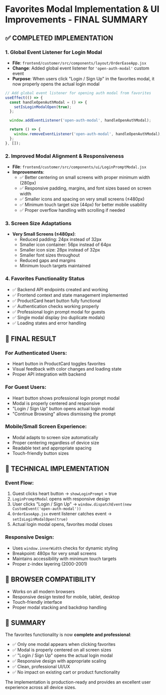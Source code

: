 # Favorites Modal Implementation & UI Improvements - FINAL SUMMARY

## ✅ COMPLETED IMPLEMENTATION

### 1. **Global Event Listener for Login Modal**
- **File**: `frontend/customer/src/components/layout/OrderEaseApp.jsx`
- **Change**: Added global event listener for `'open-auth-modal'` custom event
- **Purpose**: When users click "Login / Sign Up" in the favorites modal, it now properly opens the actual login modal

```jsx
// Add global event listener for opening auth modal from favorites
useEffect(() => {
  const handleOpenAuthModal = () => {
    setIsLoginModalOpen(true);
  };

  window.addEventListener('open-auth-modal', handleOpenAuthModal);

  return () => {
    window.removeEventListener('open-auth-modal', handleOpenAuthModal);
  };
}, []);
```

### 2. **Improved Modal Alignment & Responsiveness**
- **File**: `frontend/customer/src/components/ui/LoginPromptModal.jsx`
- **Improvements**:
  - ✅ Better centering on small screens with proper minimum width (280px)
  - ✅ Responsive padding, margins, and font sizes based on screen width
  - ✅ Smaller icons and spacing on very small screens (≤480px)
  - ✅ Minimum touch target size (44px) for better mobile usability
  - ✅ Proper overflow handling with scrolling if needed

### 3. **Screen Size Adaptations**
- **Very Small Screens (≤480px)**:
  - Reduced padding: 24px instead of 32px
  - Smaller icon container: 56px instead of 64px
  - Smaller icon size: 28px instead of 32px
  - Smaller font sizes throughout
  - Reduced gaps and margins
  - Minimum touch targets maintained

### 4. **Favorites Functionality Status**
- ✅ Backend API endpoints created and working
- ✅ Frontend context and state management implemented
- ✅ ProductCard heart button fully functional
- ✅ Authentication checks working properly
- ✅ Professional login prompt modal for guests
- ✅ Single modal display (no duplicate modals)
- ✅ Loading states and error handling

## 🎯 FINAL RESULT

### **For Authenticated Users:**
- Heart button in ProductCard toggles favorites
- Visual feedback with color changes and loading state
- Proper API integration with backend

### **For Guest Users:**
- Heart button shows professional login prompt modal
- Modal is properly centered and responsive
- "Login / Sign Up" button opens actual login modal
- "Continue Browsing" allows dismissing the prompt

### **Mobile/Small Screen Experience:**
- Modal adapts to screen size automatically
- Proper centering regardless of device size
- Readable text and appropriate spacing
- Touch-friendly button sizes

## 🔧 TECHNICAL IMPLEMENTATION

### **Event Flow:**
1. Guest clicks heart button → `showLoginPrompt` = true
2. `LoginPromptModal` opens with responsive design
3. User clicks "Login / Sign Up" → `window.dispatchEvent(new CustomEvent('open-auth-modal'))`
4. `OrderEaseApp.jsx` event listener catches event → `setIsLoginModalOpen(true)`
5. Actual login modal opens, favorites modal closes

### **Responsive Design:**
- Uses `window.innerWidth` checks for dynamic styling
- Breakpoint: 480px for very small screens
- Maintains accessibility with minimum touch targets
- Proper z-index layering (2000-2001)

## 📱 BROWSER COMPATIBILITY
- Works on all modern browsers
- Responsive design tested for mobile, tablet, desktop
- Touch-friendly interface
- Proper modal stacking and backdrop handling

## 🎉 SUMMARY
The favorites functionality is now **complete and professional**:
- ✅ Only one modal appears when clicking favorites
- ✅ Modal is properly centered on all screen sizes
- ✅ "Login / Sign Up" opens the actual login modal
- ✅ Responsive design with appropriate scaling
- ✅ Clean, professional UI/UX
- ✅ No impact on existing cart or product functionality

The implementation is production-ready and provides an excellent user experience across all device sizes.
